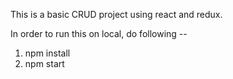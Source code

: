 This is  a basic CRUD project using react and redux.


In order to run this on local, do following --

1. npm install
2. npm start
